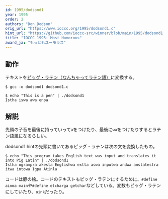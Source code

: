 ```yaml
---
id: 1995/dodsond1
year: 1995
order: 2
authors: "Don_Dodson"
orig_url: "https://www.ioccc.org/1995/dodsond1.c"
hint_url: "https://github.com/ioccc-src/winner/blob/main/1995/dodsond1.hint"
title: "IOCCC 1995: Most Humorous"
award_ja: "もっともユーモラス"
---
```


## 動作

テキストを[ピッグ・ラテン（なんちゃってラテン語）](https://ja.wikipedia.org/wiki/%E3%83%94%E3%83%83%E3%82%B0%E3%83%BB%E3%83%A9%E3%83%86%E3%83%B3)に変換する。

```
$ gcc -o dodsond1 dodsond1.c

$ echo "This is a pen" | ./dodsond1
Istha iswa awa enpa
```

## 解説

先頭の子音を最後に持っていって`a`をつけたり、最後に`wa`をつけたりするとラテン語風になるらしい。

dodsond1.hintの先頭に書いてあるピッグ・ラテンは次の文を変換したもの。

```
$ echo "This program takes English text was input and translates it into Pig Latin" | ./dodsond1
Istha ogrampra akesta Englishwa extta aswa inputwa andwa anslatestra itwa intowa Igpa Atinla
```

コードは豚の絵。コードのテキストもピッグ・ラテンにするために、`#define ainma main`や`#define etcharga getchar`などしている。変数もピッグ・ラテンにしていたり、`oink`だったり。
